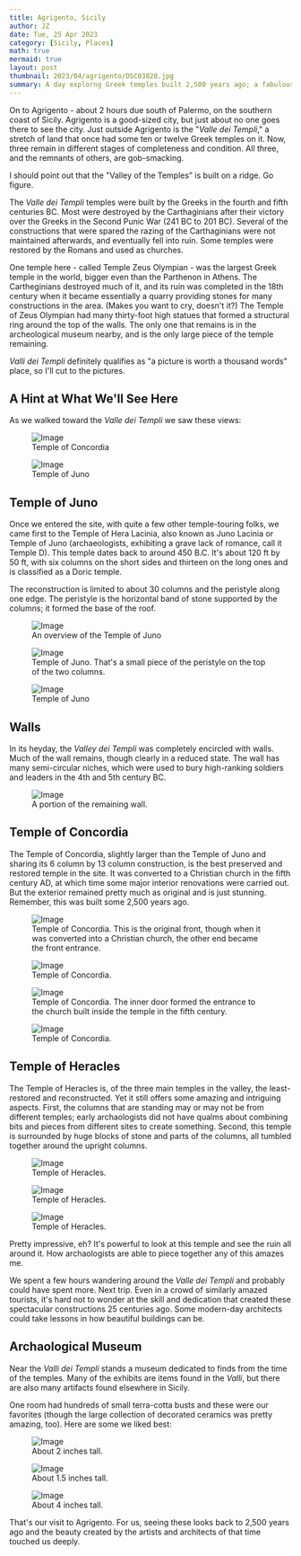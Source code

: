```yaml
---
title: Agrigento, Sicily
author: JZ
date: Tue, 25 Apr 2023
category: [Sicily, Places]
math: true
mermaid: true
layout: post
thumbnail: 2023/04/agrigento/DSC03828.jpg
summary: A day explorng Greek temples built 2,500 years ago; a fabulous trip into the past.
---
```

On to Agrigento - about 2 hours due south of Palermo, on the southern coast of Sicily. Agrigento is a good-sized city, but just about no one goes there to see the city. Just outside Agrigento is the "<em>Valle dei Templi</em>," a stretch of land that once had some ten or twelve Greek temples on it. Now, three remain in different stages of completeness and condition. All three, and the remnants of others, are gob-smacking.

I should point out that the "Valley of the Temples" is built on a ridge. Go figure.

The <em>Valle dei Templi</em> temples were built by the Greeks in the fourth and fifth centuries BC. Most were destroyed by the Carthaginians after their victory over the Greeks in the Second Punic War (241 BC to 201 BC). Several of the constructions that were spared the razing of the Carthaginians were not maintained afterwards, and eventually fell into ruin. Some temples were restored by the Romans and used as churches.

One temple here - called Temple Zeus Olympian - was the largest Greek temple in the world, bigger even than the Parthenon in Athens. The Cartheginians destroyed much of it, and its ruin was completed in the 18th century when it became essentially a quarry providing stones for many constructions in the area. (Makes you want to cry, doesn't it?) The Temple of Zeus Olympian had many thirty-foot high statues that formed a structural ring around the top of the walls. The only one that remains is in the archeological museum nearby, and is the only large piece of the temple remaining.

<EM>Valli dei Templi</em> definitely qualifies as "a picture is worth a thousand words" place, so I'll cut to the pictures.

<h2>A Hint at What We'll See Here</h2>
As we walked toward the <em>Valle dei Templi</em> we saw these views:
<figure class = "landscape ">
	<img src="{{"/assets/images/2023/04/agrigento/DSC03809.jpg" | prepend: site.baseurl | prepend: site.url }}" alt="Image" />
	<figcaption>Temple of Concordia</figcaption>
</figure>

<figure class = "landscape ">
	<img src="{{"/assets/images/2023/04/agrigento/DSC03810.jpg" | prepend: site.baseurl | prepend: site.url }}" alt="Image" />
	<figcaption>Temple of Juno</figcaption>
</figure>


<h2>Temple of Juno</h2>
Once we entered the site, with quite a few other temple-touring folks, we came first to the Temple of Hera Lacinia, also known as Juno Lacinia or Temple of Juno (archaeologists, exhibiting a grave lack of romance, call it Temple D). This temple dates back to around 450 B.C.  It's about 120 ft by 50 ft, with six columns on the short sides and thirteen on the long ones and is classified as a Doric temple.

The reconstruction is limited to about 30 columns and the peristyle along one edge. The peristyle is the horizontal band of stone supported by the columns; it formed the base of the roof. 

<figure class = "landscape ">
	<img src="{{"/assets/images/2023/04/agrigento/DSC03821.jpg" | prepend: site.baseurl | prepend: site.url }}" alt="Image" />
	<figcaption>An overview of the Temple of Juno</figcaption>
</figure>

<figure class = "portrait ">
	<img src="{{"/assets/images/2023/04/agrigento/DSC03824.jpg" | prepend: site.baseurl | prepend: site.url }}" alt="Image" />
	<figcaption>Temple of Juno. That's a small piece of the peristyle on the top of the two columns.</figcaption>
</figure>

<figure class = "landscape ">
	<img src="{{"/assets/images/2023/04/agrigento/DSC03828.jpg" | prepend: site.baseurl | prepend: site.url }}" alt="Image" />
	<figcaption>Temple of Juno</figcaption>
</figure>

<h2>Walls</h2>
In its heyday, the <em>Valley dei Templi</em> was completely encircled with walls. Much of the wall remains, though clearly in a reduced state. The wall has many semi-circular niches, which were used to bury high-ranking soldiers and leaders in the 4th and 5th century BC.

<figure class = "landscape ">
	<img src="{{"/assets/images/2023/04/agrigento/DSC03842.jpg" | prepend: site.baseurl | prepend: site.url }}" alt="Image" />
	<figcaption>A portion of the remaining wall.</figcaption>
</figure>

<H2>Temple of Concordia</h2>
The Temple of Concordia, slightly larger than the Temple of Juno and sharing its 6 column by 13 column construction, is the best preserved and restored temple in the site. It was converted to a Christian church in the fifth century AD, at which time some major interior renovations were carried out. But the exterior remained pretty much as original and is just stunning. Remember, this was built some 2,500 years ago.

<figure class = "landscape ">
	<img src="{{"/assets/images/2023/04/agrigento/DSC03846.jpg" | prepend: site.baseurl | prepend: site.url }}" alt="Image" />
	<figcaption>Temple of Concordia. This is the original front, though when it was converted into a Christian church, the other end became the front entrance.</figcaption>
</figure>

<figure class = "landscape ">
	<img src="{{"/assets/images/2023/04/agrigento/DSC03848.jpg" | prepend: site.baseurl | prepend: site.url }}" alt="Image" />
	<figcaption>Temple of Concordia.</figcaption>
</figure>

<figure class = "landscape ">
	<img src="{{"/assets/images/2023/04/agrigento/DSC03855.jpg" | prepend: site.baseurl | prepend: site.url }}" alt="Image" />
	<figcaption>Temple of Concordia. The inner door formed the entrance to the church built inside the temple in the fifth century.</figcaption>
</figure>


<figure class = "landscape ">
	<img src="{{"/assets/images/2023/04/agrigento/DSC03857.jpg" | prepend: site.baseurl | prepend: site.url }}" alt="Image" />
	<figcaption>Temple of Concordia.</figcaption>
</figure>

<h2>Temple of Heracles</h2>
The Temple of Heracles is, of the three main temples in the valley, the least-restored and reconstructed. Yet it still offers some amazing and intriguing aspects. First, the columns that are standing may or may not be from different temples; early archaologists did not have qualms about combining bits and pieces from different sites to create something. Second, this temple is surrounded by huge blocks of stone and parts of the columns, all tumbled together around the upright columns.


<figure class = "landscape ">
	<img src="{{"/assets/images/2023/04/agrigento/DSC03862.jpg" | prepend: site.baseurl | prepend: site.url }}" alt="Image" />
	<figcaption>Temple of Heracles.</figcaption>
</figure>

<figure class = "landscape ">
	<img src="{{"/assets/images/2023/04/agrigento/DSC03865.jpg" | prepend: site.baseurl | prepend: site.url }}" alt="Image" />
	<figcaption>Temple of Heracles.</figcaption>
</figure>

<figure class = "landscape ">
	<img src="{{"/assets/images/2023/04/agrigento/DSC03875.jpg" | prepend: site.baseurl | prepend: site.url }}" alt="Image" />
	<figcaption>Temple of Heracles.</figcaption>
</figure>

Pretty impressive, eh? It's powerful to look at this temple and see the ruin all around it. How archaologists are able to piece together any of this amazes me.

We spent a few hours wandering around the <em>Valle dei Templi</em> and probably could have spent more. Next trip. Even in a crowd of similarly amazed tourists, it's hard not to wonder at the skill and dedication that created these spectacular constructions 25 centuries ago. Some modern-day architects could take lessons in how beautiful buildings can be.

<h2>Archaological Museum</h2>
Near the <em>Valli dei Templi</em> stands a museum dedicated to finds from the time of the temples. Many of the exhibits are items found in the  <em>Valli</em>, but there are also many artifacts found elsewhere in Sicily. 

One room had hundreds of small terra-cotta busts and these were our favorites (though the large collection of decorated ceramics was pretty amazing, too). Here are some we liked best:


<figure class = "landscape ">
	<img src="{{"/assets/images/2023/04/agrigento/DSC03882.jpg" | prepend: site.baseurl | prepend: site.url }}" alt="Image" />
	<figcaption>About 2 inches tall.</figcaption>
</figure>


<figure class = "landscape ">
	<img src="{{"/assets/images/2023/04/agrigento/DSC03880.jpg" | prepend: site.baseurl | prepend: site.url }}" alt="Image" />
	<figcaption>About 1.5 inches tall.</figcaption>
</figure>

<figure class = "landscape ">
	<img src="{{"/assets/images/2023/04/agrigento/DSC03885.jpg" | prepend: site.baseurl | prepend: site.url }}" alt="Image" />
	<figcaption>About 4 inches tall.</figcaption>
</figure>

That's our visit to Agrigento. For us, seeing these looks back to 2,500 years ago and the beauty created by the artists and architects of that time touched us deeply. 